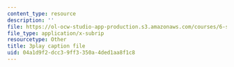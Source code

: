 ```yaml
---
content_type: resource
description: ''
file: https://ol-ocw-studio-app-production.s3.amazonaws.com/courses/6-s897-machine-learning-for-healthcare-spring-2019/04a1d9f2dcc39ff3350a4ded1aa8f1c8_MdUnh4PaGKw.srt
file_type: application/x-subrip
resourcetype: Other
title: 3play caption file
uid: 04a1d9f2-dcc3-9ff3-350a-4ded1aa8f1c8
---
```

